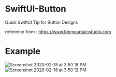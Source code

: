 # SwiftUI-Button
Quick SwiftUI Tip for Button Designs

reference from : https://www.bigmountainstudio.com

# Example 

![Screenshot 2020-02-18 at 3 50 18 PM](https://user-images.githubusercontent.com/16661905/74727387-1a9fa280-5267-11ea-8841-f0cbfc9c3a18.png)
![Screenshot 2020-02-18 at 3 50 12 PM](https://user-images.githubusercontent.com/16661905/74727392-1bd0cf80-5267-11ea-86b0-2d405fab5e2a.png)
